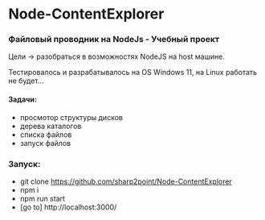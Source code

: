 # Node-ContentExplorer
### Файловый проводник на NodeJs - Учебный проект

Цели -> разобраться в возможностях NodeJS на host машине.

Тестировалось и разрабатывалось на OS Windows 11, на Linux работать не будет...

#### Задачи:
- просмотор структуры дисков
- дерева каталогов
- списка файлов
- запуск файлов

### Запуск:

- git clone https://github.com/sharp2point/Node-ContentExplorer
- npm i
- npm run start
- [go to] http://localhost:3000/


